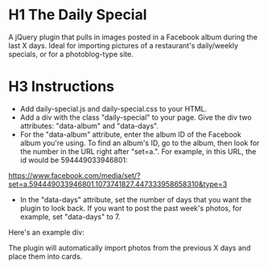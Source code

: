 # H1 The Daily Special

A jQuery plugin that pulls in images posted in a Facebook album during the last X days. Ideal for importing pictures of a restaurant's daily/weekly specials, or for a photoblog-type site. 

# H3 Instructions

* Add daily-special.js and daily-special.css to your HTML.
* Add a div with the class "daily-special" to your page. Give the div two attributes: "data-album" and "data-days".
* For the "data-album" attribute, enter the album ID of the Facebook album you're using. To find an album's ID, go to the album, then look for the number in the URL right after "set=a.". For example, in this URL, the id would be 594449033946801:

https://www.facebook.com/media/set/?set=a.594449033946801.1073741827.447333958658310&type=3

* In the "data-days" attribute, set the number of days that you want the plugin to look back. If you want to post the past week's photos, for example, set "data-days" to 7.

Here's an example div:

<div class="daily-special" data-album="594449033946801" data-days="3"></div>

The plugin will automatically import photos from the previous X days and place them into cards. 


